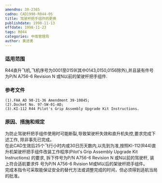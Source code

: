 ```yaml
---
amendno: 39-2365  
cadno: CAD1998-R044-05  
title: 驾驶杆把手组件的更换  
publishdate: 1998-11-13  
effdate: 1998-11-23  
tags: R044  
categories: 中南管理局  
author: 黄进勇  
---
```

  
### 适用范围  
R44直升飞机,飞机序号为0001至0159(其中0143,0150,0156除外),并且装有件号为P/N A756-6 Revision N 或N以前的架驶杆把手组件.  
  
<!--more-->  
### 参考文件  
    (1).FAA AD 98-21-36 Amendment 39-10845;  
    (2).Docket No. 97-SW-01-AD;  
    (3).KI-112 R44 Pilot's Grip Assembly Upgrade Kit Instructions.  
  
### 原因、措施和规定  
为防止驾驶杆把手组件使用时可能断裂,导致架驶杆失效和直升机失控,要求完成下述工作, 除非事先已完成。  
    在此CAD生效后25个飞行小时内或30日历天数内,以先到为准,按照KI-112(R44)直升机架驶杆把手组件改装工作程序(Pilot's Grip Assembly Upgrade Kit Instructions) 的要求, 拆下件号为P/N A756-6 Revision N 或N以前的驾驶杆, 装上符合适航要求件 号为P/N A756-6 Rvision M或M以后的架驶杆把手组件。  
    完成本指令可采取能保证安全的替代方法或调整完成的时间，但必须得到适航当局的批准。  
  
